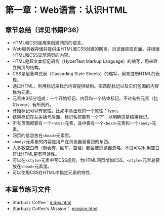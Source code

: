 # 第一章：Web语言：认识HTML

## 章节总结（详见书籍P36）
- HTML和CSS是用来创建网页的语言。
- Web服务器存储并提供由HTML和CSS创建的网页。浏览器获取页面，并根据HTML和CSS显示网页的内容。
- HTML是超文本标记语言（HyperText Markup Language）的缩写，用来建立网页的结构。
- CSS是层叠样式表（Cascading Style Sheets）的缩写，用来控制HTML的表现。
- 通过HTML，利用标记来标示内容提供结构。把匹配标记以及它们包围的内容称为元素。
- 元素由3部分组成：一个开始标记、内容和一个结束标记。不过有些元素（比如`<img>`）有所例外。
- 开始标记可以有属性。比如本章出现的一个属性：type。
- 结束标记在左尖括号后面、标记名前面有一个“/”，以明确这是结束标记。
- 所有页面都要有一个`<html>`元素，其中要有一个`<head>`元素和一个`<body>`元素。
- 网页的信息放在`<head>`元素里。
- `<body>`元素里的内容是用户在浏览器里看到的东西。
- 大多数空白符（制表符、回车、空格）都会被浏览器忽略，不过可以利用空白符让HTML更有可读性。
- 可以在`<style>`元素中写CSS规则，为HTML网页增加CSS。`<style>`元素总要放在`<head>`元素里。
- 可以使用CSS在HTML中指定元素的特性．

## 本章节练习文件
- Starbuzz Coffee：[index.html](index.html)
- Starbuzz Coffee's Mission： [mission.html](mission.html)
